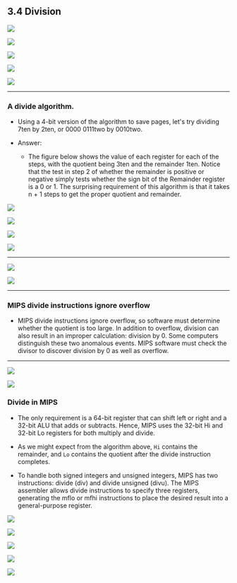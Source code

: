 ## 3.4 Division

![](img/2020-10-17-12-26-29.png)

![](img/2020-10-17-12-38-44.png)

![](img/2020-10-17-12-40-08.png)

![](img/2020-10-17-12-41-23.png)

![](img/2020-10-17-12-57-00.png)

---

###  A divide algorithm.

- Using a 4-bit version of the algorithm to save pages, let's try dividing 7ten by 2ten, or 0000 
  0111two by 0010two.


- Answer:
  - The figure below shows the value of each register for each of the steps, with the quotient being 
    3ten and the remainder 1ten. Notice that the test in step 2 of whether the remainder is positive or 
    negative simply tests whether the sign bit of the Remainder register is a 0 or 1. The surprising 
    requirement of this algorithm is that it takes n + 1 steps to get the proper quotient and remainder.

![](img/2020-10-17-13-00-07.png)

![](img/2020-10-18-11-35-36.png)

![](img/2020-10-26-00-23-31.png)

![](img/2020-10-30-09-49-11.png)

---

![](img/2020-10-26-00-27-05.png)

![](img/2020-10-30-09-32-20.png)

---

### MIPS divide instructions ignore overflow 

- MIPS divide instructions ignore overflow, so software must determine whether the quotient is too 
  large. In addition to overflow, division can also result in an improper calculation: division by 0. 
  Some computers distinguish these two anomalous events. MIPS software must check the divisor to 
  discover division by 0 as well as overflow.

---

![](img/2020-10-30-20-48-46.png)

![](img/2020-10-30-20-56-02.png)



### Divide in MIPS

- The only requirement is a 64-bit register that can shift left or right and a 32-bit ALU that adds or 
  subtracts. Hence, MIPS uses the 32-bit Hi and 32-bit Lo registers for both multiply and divide.

- As we might expect from the algorithm above, `Hi` contains the remainder, and `Lo` contains the 
  quotient after the divide instruction completes.

- To handle both signed integers and unsigned integers, MIPS has two instructions: divide (div) and 
  divide unsigned (divu). The MIPS assembler allows divide instructions to specify three registers, 
  generating the mflo or mfhi instructions to place the desired result into a general-purpose register.


![](img/2020-10-30-20-59-47.png)


![](img/2020-10-30-21-08-41.png)


![](img/2020-10-31-08-18-18.png)

![](img/2020-10-31-08-18-33.png)

![](img/2020-10-31-08-19-42.png)


















